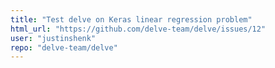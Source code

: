 ```yaml
---
title: "Test delve on Keras linear regression problem"
html_url: "https://github.com/delve-team/delve/issues/12"
user: "justinshenk"
repo: "delve-team/delve"
---
```


